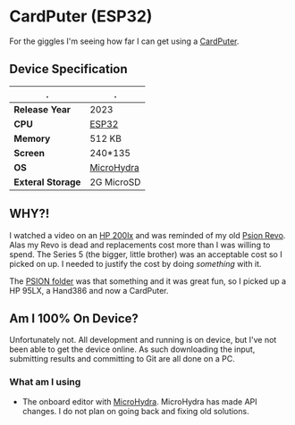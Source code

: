 # CardPuter (ESP32)

For the giggles I'm seeing how far I can get using a [CardPuter](https://shop.m5stack.com/products/m5stack-cardputer-kit-w-m5stamps3). 

## Device Specification

|.| .                                                                |
|-|------------------------------------------------------------------|
|**Release Year**| 2023                                                             | 
|**CPU**| [ESP32](https://www.espressif.com/en/products/socs/esp32-s3)     |
|**Memory**| 512 KB                                                           |
|**Screen**| 240*135                                                          |
|**OS**| [MicroHydra](https://github.com/echo-lalia/Cardputer-MicroHydra) |
|**Exteral Storage**| 2G MicroSD                                                       |

## WHY?!

I watched a video on an [HP 200lx](https://en.wikipedia.org/wiki/HP_200LX) and was reminded of my old [Psion Revo](https://en.wikipedia.org/wiki/Psion_Revo). Alas my Revo is dead and replacements cost more than I was willing to spend. The Series 5 (the bigger, little brother) was an acceptable cost so I picked on up. I needed to justify the cost by doing *something* with it.

The [PSION folder](https://github.com/mlk/aoc/tree/main/PSION) was that something and it was great fun, so I picked up a HP 95LX, a Hand386 and now a CardPuter.

## Am I 100% On Device?

Unfortunately not. All development and running is on device, but I've not been able to get the device online. 
As such downloading the input, submitting results and committing to Git are all done on a PC. 

### What am I using

* The onboard editor with [MicroHydra](https://github.com/echo-lalia/Cardputer-MicroHydra). MicroHydra has made API changes. I do not plan on going back and fixing old solutions. 